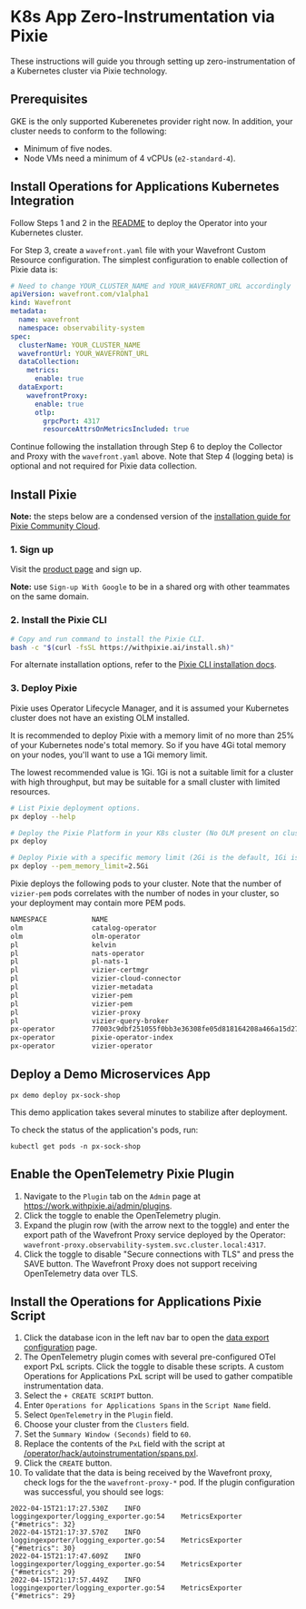 # K8s App Zero-Instrumentation via Pixie

These instructions will guide you through setting up zero-instrumentation of a Kubernetes cluster via
Pixie technology.

## Prerequisites

GKE is the only supported Kuberenetes provider right now. In addition, your cluster needs to conform to the following:

- Minimum of five nodes.
- Node VMs need a minimum of 4 vCPUs (`e2-standard-4`).


## Install Operations for Applications Kubernetes Integration

Follow Steps 1 and 2 in the [README](/README.md#installation) to deploy the Operator into your Kubernetes cluster.

For Step 3, create a `wavefront.yaml` file with your Wavefront Custom Resource configuration. The
simplest configuration to enable collection of Pixie data is:

```yaml
# Need to change YOUR_CLUSTER_NAME and YOUR_WAVEFRONT_URL accordingly
apiVersion: wavefront.com/v1alpha1
kind: Wavefront
metadata:
  name: wavefront
  namespace: observability-system
spec:
  clusterName: YOUR_CLUSTER_NAME
  wavefrontUrl: YOUR_WAVEFRONT_URL
  dataCollection:
    metrics:
      enable: true
  dataExport:
    wavefrontProxy:
      enable: true
      otlp:
        grpcPort: 4317
        resourceAttrsOnMetricsIncluded: true
```

Continue following the installation through Step 6 to deploy the Collector and Proxy with the `wavefront.yaml`
above. Note that Step 4 (logging beta) is optional and not required for Pixie data collection.


## Install Pixie

**Note:** the steps below are a condensed version of the [installation guide for Pixie Community Cloud](https://docs.px.dev/installing-pixie/install-guides/community-cloud-for-pixie/).

### 1. Sign up

Visit the [product page](https://work.withpixie.ai/) and sign up.

**Note:** use `Sign-up With Google` to be in a shared org with other teammates on the same domain.


### 2. Install the Pixie CLI

```bash
# Copy and run command to install the Pixie CLI.
bash -c "$(curl -fsSL https://withpixie.ai/install.sh)"
```

For alternate installation options, refer to the [Pixie CLI installation docs](https://docs.px.dev/installing-pixie/install-schemes/cli/).

### 3. Deploy Pixie

Pixie uses Operator Lifecycle Manager, and it is assumed your Kubernetes cluster does not have an
existing OLM installed.

It is recommended to deploy Pixie with a memory limit of no more than 25% of your Kubernetes node's
total memory. So if you have 4Gi total memory on your nodes, you'll want to use a 1Gi memory limit.

The lowest recommended value is 1Gi. 1Gi is not a suitable limit for a cluster with high throughput,
but may be suitable for a small cluster with limited resources.

```bash
# List Pixie deployment options.
px deploy --help

# Deploy the Pixie Platform in your K8s cluster (No OLM present on cluster).
px deploy

# Deploy Pixie with a specific memory limit (2Gi is the default, 1Gi is the minimum recommended)
px deploy --pem_memory_limit=2.5Gi
```

Pixie deploys the following pods to your cluster. Note that the number of `vizier-pem` pods 
correlates with the number of nodes in your cluster, so your  deployment may contain more PEM pods.

```bash
NAMESPACE           NAME
olm                 catalog-operator
olm                 olm-operator
pl                  kelvin
pl                  nats-operator
pl                  pl-nats-1
pl                  vizier-certmgr
pl                  vizier-cloud-connector
pl                  vizier-metadata
pl                  vizier-pem
pl                  vizier-pem
pl                  vizier-proxy
pl                  vizier-query-broker
px-operator         77003c9dbf251055f0bb3e36308fe05d818164208a466a15d27acfddeejt7tq
px-operator         pixie-operator-index
px-operator         vizier-operator
```


## Deploy a Demo Microservices App

```shell
px demo deploy px-sock-shop
```

This demo application takes several minutes to stabilize after deployment.

To check the status of the application's pods, run:

```shell
kubectl get pods -n px-sock-shop
```

## Enable the OpenTelemetry Pixie Plugin

1. Navigate to the `Plugin` tab on the `Admin` page at https://work.withpixie.ai/admin/plugins.
2. Click the toggle to enable the OpenTelemetry plugin.
3. Expand the plugin row (with the arrow next to the toggle) and enter the export path of the Wavefront Proxy service deployed by the Operator: `wavefront-proxy.observability-system.svc.cluster.local:4317`.
4. Click the toggle to disable "Secure connections with TLS" and press the SAVE button. The Wavefront Proxy does not support receiving OpenTelemetry data over TLS.

## Install the Operations for Applications Pixie Script

1. Click the database icon in the left nav bar to open the [data export configuration](https://work.withpixie.ai/configure-data-export) page.
2. The OpenTelemetry plugin comes with several pre-configured OTel export PxL scripts. Click the toggle to disable these scripts. A custom Operations for Applications PxL script will be used to gather compatible instrumentation data.
3. Select the `+ CREATE SCRIPT` button.
4. Enter `Operations for Applications Spans` in the `Script Name` field.
5. Select `OpenTelemetry` in the `Plugin` field.
6. Choose your cluster from the `Clusters` field.
7. Set the `Summary Window (Seconds)` field to `60`.
8. Replace the contents of the `PxL` field with the script at [/operator/hack/autoinstrumentation/spans.pxl](/operator/hack/autoinstrumentation/spans.pxl).
9. Click the `CREATE` button.
10. To validate that the data is being received by the Wavefront proxy, check logs for the the `wavefront-proxy-*` pod. If the plugin configuration was successful, you should see logs: 
```
2022-04-15T21:17:27.530Z    INFO    loggingexporter/logging_exporter.go:54    MetricsExporter    {"#metrics": 32}
2022-04-15T21:17:37.570Z    INFO    loggingexporter/logging_exporter.go:54    MetricsExporter    {"#metrics": 30}
2022-04-15T21:17:47.609Z    INFO    loggingexporter/logging_exporter.go:54    MetricsExporter    {"#metrics": 29}
2022-04-15T21:17:57.449Z    INFO    loggingexporter/logging_exporter.go:54    MetricsExporter    {"#metrics": 29}
```